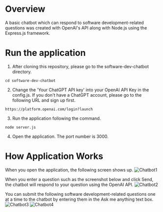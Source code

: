 # Overview
A basic chatbot which can respond to software development-related questions was created with OpenAI's API along with Node.js using the Express.js framework.

# Run the application
1. After cloning this repository, please go to the software-dev-chatbot directory.
```
cd software-dev-chatbot
```
2. Change the 'Your ChatGPT API key' into your OpenAI API Key in the config.js. If you don't have a ChatGPT account, please go to the following URL and sign up first.
```
https://platform.openai.com/login?launch
```
3. Run the application following the command.
```
node server.js
```
4. Open the application. The port number is 3000.

# How Application Works
When you open the application, the following screen shows up.
![Chatbot1](https://github.com/user-attachments/assets/01d3a4f6-4cf0-48e6-ab1e-395ade27774e)

When you enter a question such as the screenshot below and click Send, the chatbot will respond to your question using the OpenAI API.
![Chatbot2](https://github.com/user-attachments/assets/ab831999-fd35-4efb-ab3a-1e69b75c088b)

 You can submit the following software development-related questions one at a time to the chatbot by entering them in the Ask me anything text box.
 ![Chatbot3](https://github.com/user-attachments/assets/793ef860-1533-4aaf-b997-17a31fe6291b)
![Chatbot4](https://github.com/user-attachments/assets/b293c28d-99b5-402c-82e8-8d7b5f103069)
